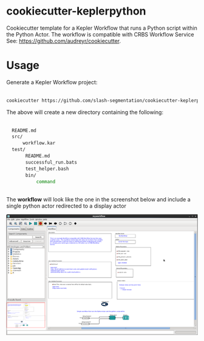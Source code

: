 cookiecutter-keplerpython
===========================

Cookiecutter template for a Kepler Workflow that runs a Python
script within the Python Actor. The workflow is compatible with CRBS
Workflow Service See:  https://github.com/audreyr/cookiecutter.


Usage
=====

Generate a Kepler Workflow project:

```Bash

cookiecutter https://github.com/slash-segmentation/cookiecutter-keplerpython

```

The above will create a new directory containing the following:

```Bash

  README.md
  src/
      workflow.kar
  test/
       README.md
       successful_run.bats
       test_helper.bash
       bin/
           command
        
```

The **workflow** will look like the one in the screenshot below and include a single python actor redirected to a display actor

![Workflow](images/pythonworkflow.png)


